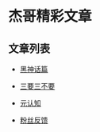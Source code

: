 # 杰哥精彩文章

## 文章列表
- [黑神话篇](/posts/黑神话悟空剧情解析.md)

- [三要三不要](/posts/三要三不要.md)

- [元认知](/posts/元认知/第01章.md)

- [粉丝反馈](/posts/粉丝反馈/关于两性关系与母体焦虑的思考总结.md)
